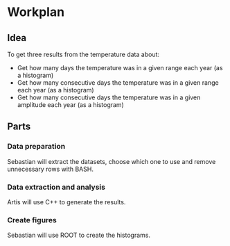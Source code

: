 # Workplan

## Idea

To get three results from the temperature data about:
* Get how many days the temperature was in a given range each year (as a histogram)
* Get how many consecutive days the temperature was in a given range each year (as a histogram)
* Get how many consecutive days the temperature was in a given amplitude each year (as a histogram)

## Parts

### Data preparation

Sebastian will extract the datasets, choose which one to use and remove unnecessary rows with BASH.

### Data extraction and analysis

Artis will use C++ to generate the results.

### Create figures

Sebastian will use ROOT to create the histograms.
